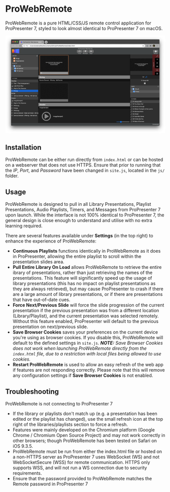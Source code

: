 # ProWebRemote
ProWebRemote is a pure HTML/CSS/JS remote control application for ProPresenter 7, styled to look almost identical to ProPresenter 7 on macOS.

![alt text](https://raw.githubusercontent.com/L2N6H5B3/ProWebRemote/master/Screenshot.png)

## Installation
ProWebRemote can be either run directly from `index.html` or can be hosted on a webserver that does not use HTTPS.
Ensure that prior to running that the _IP_, _Port_, and _Password_ have been changed in `site.js`, located in the `js/` folder. 

## Usage
ProWebRemote is designed to pull in all Library Presentations, Playlist Presentations, Audio Playlists, Timers, and Messages from ProPresenter 7 upon launch.  While the interface is not 100% identical to ProPresenter 7, the general design is close enough to understand and utilise with no extra learning required.

There are several features available under **Settings** (in the top right) to enhance the experience of ProWebRemote:
* **Continuous Playlists** functions identically in ProWebRemote as it does in ProPresenter, allowing the entire playlist to scroll within the presentation slides area.
* **Pull Entire Library On Load** allows ProWebRemote to retrieve the entire ibrary of presentations, rather than just retrieving the names of the presentations.  This feature will significantly speed up the usage of library presentations (this has no impact on playlist presentations as they are always retrieved), but may cause ProPresenter to crash if there are a large amount of library presentations, or if there are presentations that have out-of-date cues.
* **Force Next/Previous Slide** will force the slide progression of the current presentation if the previous presentation was from a different location (Library/Playlist), and the current presentation was selected remotely.  Without this feature enabled, ProPresenter will default to the previous presentation on next/previous slide.
* **Save Browser Cookies** saves your preferences on the current device you're using as browser cookies.  If you disable this, ProWebRemote will default to the defined settings in `site.js`.  _**NOTE:** Save Browser Cookies does not work when launching ProWebRemote directly from the `index.html` file, due to a restriction with local files being allowed to use cookies._
* **Restart ProWebRemote** is used to allow an easy refresh of the web app if features are not responding correctly.  Please note that this will remove any configuration settings if **Save Browser Cookies** is not enabled.

## Troubleshooting
ProWebRemote is not connecting to ProPresenter 7
* If the library or playlists don't match up (e.g. a presentation has been edited or the playlist has changed), use the small refresh icon at the top right of the libraries/playlists section to force a refresh.
* Features were mainly developed on the Chromium platform (Google Chrome / Chromium Open Source Project) and may not work correctly in other browsers; though ProWebRemote has been tested on Safari on iOS 9.3.5.
* ProWebRemote must be run from either the index.html file or hosted on a non-HTTPS server as ProPresenter 7 uses WebSocket (WS) and not WebSocketSecure (WSS) for remote communication. HTTPS only supports WSS, and will not run a WS connection due to security requirements.
* Ensure that the password provided to ProWebRemote matches the Remote password in ProPresenter 7
